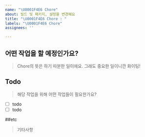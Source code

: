 ```yaml
---
name: "\U0001F4E6 Chore"
about: 빌드 및 패키지, 설정을 변경해요
title: "\U0001F4E6 Chore : "
labels: "\U0001F4E6 Chore"
assignees: ''

---
```


## 어떤 작업을 할 예정인가요?
> Chore의 뜻은 하기 따분한 일이에요. 그래도 중요한 일이니깐 화이팅!


## Todo
> 해당 작업을 위해 어떤 작업들이 필요한가요?
- [ ] todo
- [ ] todo

##etc
> 기타사항
